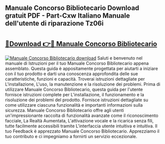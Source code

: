 ## Manuale Concorso Bibliotecario Download gratuit PDF - Part-Cxw Italiano Manuale dell'utente di riparazione Tz06i

# <h2><a href="http://dfbmum.blite.top/?on=Manuale+Concorso+Bibliotecario">🔗Download 👉🔴 Manuale Concorso Bibliotecario</a></h2>

[![Manuale Concorso Bibliotecario download](https://i.imgur.com/lujVjoI.png)](http://dfbmum.blite.top/?on=Manuale+Concorso+Bibliotecario)
Saluti e benvenuto nel manuale di Istruzioni per il tuo Manuale Concorso Bibliotecario appena assemblato. Questa guida è appositamente progettata per aiutarti a iniziare con il tuo prodotto e darti una conoscenza approfondita delle sue caratteristiche, funzioni e capacità. Troverai istruzioni dettagliate per L'installazione, L'uso, la manutenzione e la risoluzione dei problemi. Prima di utilizzare Manuale Concorso Bibliotecario, questa guida per l'utente fornisce istruzioni complete per L'installazione, il funzionamento e la risoluzione dei problemi del prodotto. Fornisce istruzioni dettagliate su come utilizzare ciascuna funzionalità e importanti informazioni sulla sicurezza. Manuale Concorso Bibliotecario offre agli utenti un'impressionante raccolta di funzionalità avanzate come il riconoscimento facciale, La Realtà Aumentata, L'attivazione vocale e la ricarica senza fili, tutte facilmente accessibili tramite L'interfaccia utente intuitiva e intuitiva. Il tuo Feedback è apprezzato Manuale Concorso Bibliotecario. Apprezziamo il tuo contributo e ci impegniamo a fornirti un servizio eccezionale.
